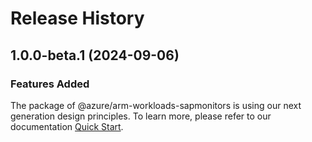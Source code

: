 # Release History
    
## 1.0.0-beta.1 (2024-09-06)

### Features Added

The package of @azure/arm-workloads-sapmonitors is using our next generation design principles. To learn more, please refer to our documentation [Quick Start](https://aka.ms/azsdk/js/mgmt/quickstart).
